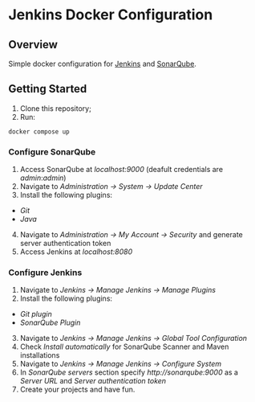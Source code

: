 # Jenkins Docker Configuration

## Overview
Simple docker configuration for [Jenkins](https://jenkins.io/) and [SonarQube](https://www.sonarqube.org/).

## Getting Started
1. Clone this repository;
2. Run:
```
docker compose up
```

### Configure SonarQube
1. Access SonarQube at *localhost:9000* (deafult credentials are *admin*:*admin*)
2. Navigate to *Administration -> System -> Update Center*
3. Install the following plugins:
 * *Git*
 * *Java*
4. Navigate to  *Administration -> My Account -> Security* and generate server authentication token
5. Access Jenkins at *localhost:8080*

### Configure Jenkins
1. Navigate to *Jenkins -> Manage Jenkins -> Manage Plugins*
2. Install the following plugins:
 * *Git plugin*
 * *SonarQube Plugin*
3. Navigate to *Jenkins -> Manage Jenkins -> Global Tool Configuration*
4. Check *Install automatically* for SonarQube Scanner and Maven installations
5. Navigate to *Jenkins -> Manage Jenkins -> Configure System*
6. In *SonarQube servers* section specify *http://sonarqube:9000* as a *Server URL* and *Server authentication token*
7. Create your projects and have fun.

